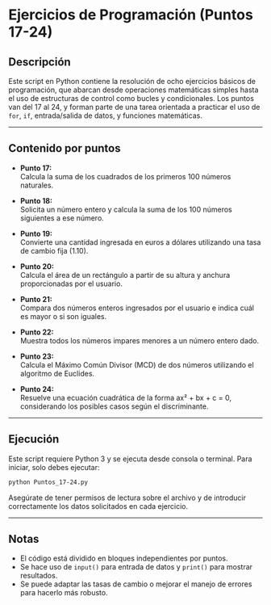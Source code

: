 # Ejercicios de Programación (Puntos 17-24)

## Descripción

Este script en Python contiene la resolución de ocho ejercicios básicos de programación, que abarcan desde operaciones matemáticas simples hasta el uso de estructuras de control como bucles y condicionales. Los puntos van del 17 al 24, y forman parte de una tarea orientada a practicar el uso de `for`, `if`, entrada/salida de datos, y funciones matemáticas.

---

##  Contenido por puntos

- **Punto 17:**  
  Calcula la suma de los cuadrados de los primeros 100 números naturales.

- **Punto 18:**  
  Solicita un número entero y calcula la suma de los 100 números siguientes a ese número.

- **Punto 19:**  
  Convierte una cantidad ingresada en euros a dólares utilizando una tasa de cambio fija (1.10).

- **Punto 20:**  
  Calcula el área de un rectángulo a partir de su altura y anchura proporcionadas por el usuario.

- **Punto 21:**  
  Compara dos números enteros ingresados por el usuario e indica cuál es mayor o si son iguales.

- **Punto 22:**  
  Muestra todos los números impares menores a un número entero dado.

- **Punto 23:**  
  Calcula el Máximo Común Divisor (MCD) de dos números utilizando el algoritmo de Euclides.

- **Punto 24:**  
  Resuelve una ecuación cuadrática de la forma ax² + bx + c = 0, considerando los posibles casos según el discriminante.

---

##  Ejecución

Este script requiere Python 3 y se ejecuta desde consola o terminal. Para iniciar, solo debes ejecutar:

```bash
python Puntos_17-24.py
```

Asegúrate de tener permisos de lectura sobre el archivo y de introducir correctamente los datos solicitados en cada ejercicio.

---

##  Notas

- El código está dividido en bloques independientes por puntos.
- Se hace uso de `input()` para entrada de datos y `print()` para mostrar resultados.
- Se puede adaptar las tasas de cambio o mejorar el manejo de errores para hacerlo más robusto.
